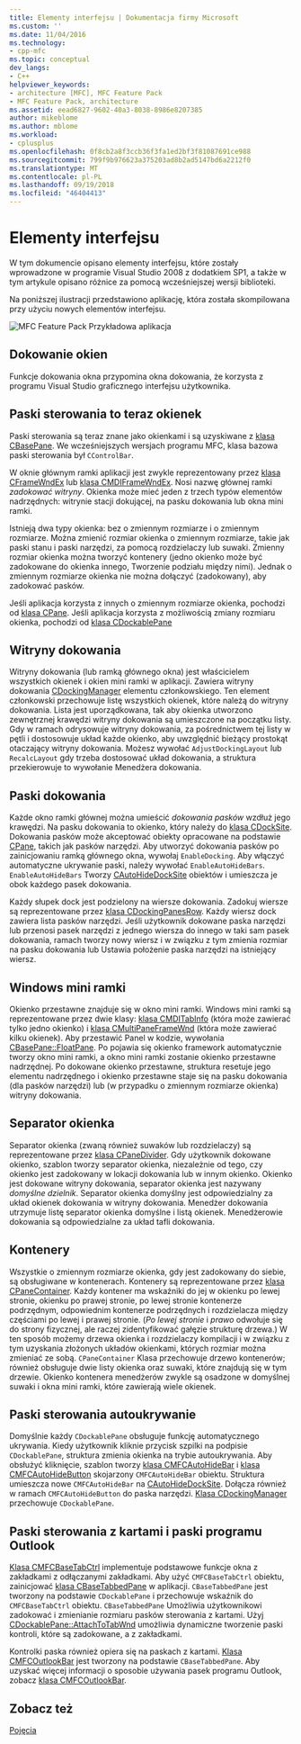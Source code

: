 ```yaml
---
title: Elementy interfejsu | Dokumentacja firmy Microsoft
ms.custom: ''
ms.date: 11/04/2016
ms.technology:
- cpp-mfc
ms.topic: conceptual
dev_langs:
- C++
helpviewer_keywords:
- architecture [MFC], MFC Feature Pack
- MFC Feature Pack, architecture
ms.assetid: eead6827-9602-40a3-8038-8986e8207385
author: mikeblome
ms.author: mblome
ms.workload:
- cplusplus
ms.openlocfilehash: 0f8cb2a8f3ccb36f3fa1ed2bf3f81087691ce988
ms.sourcegitcommit: 799f9b976623a375203ad8b2ad5147bd6a2212f0
ms.translationtype: MT
ms.contentlocale: pl-PL
ms.lasthandoff: 09/19/2018
ms.locfileid: "46404413"
---
```

# <a name="interface-elements"></a>Elementy interfejsu

W tym dokumencie opisano elementy interfejsu, które zostały wprowadzone w programie Visual Studio 2008 z dodatkiem SP1, a także w tym artykule opisano różnice za pomocą wcześniejszej wersji biblioteki.

Na poniższej ilustracji przedstawiono aplikację, która została skompilowana przy użyciu nowych elementów interfejsu.

![MFC Feature Pack Przykładowa aplikacja](../mfc/media/mfc_featurepack.png "mfc_featurepack")

## <a name="window-docking"></a>Dokowanie okien

Funkcje dokowania okna przypomina okna dokowania, że korzysta z programu Visual Studio graficznego interfejsu użytkownika.

## <a name="control-bars-are-now-panes"></a>Paski sterowania to teraz okienek

Paski sterowania są teraz znane jako okienkami i są uzyskiwane z [klasa CBasePane](../mfc/reference/cbasepane-class.md). We wcześniejszych wersjach programu MFC, klasa bazowa paski sterowania był `CControlBar`.

W oknie głównym ramki aplikacji jest zwykle reprezentowany przez [klasa CFrameWndEx](../mfc/reference/cframewndex-class.md) lub [klasa CMDIFrameWndEx](../mfc/reference/cmdiframewndex-class.md). Nosi nazwę głównej ramki *zadokować witryny*. Okienka może mieć jeden z trzech typów elementów nadrzędnych: witrynie stacji dokującej, na pasku dokowania lub okna mini ramki.

Istnieją dwa typy okienka: bez o zmiennym rozmiarze i o zmiennym rozmiarze. Można zmienić rozmiar okienka o zmiennym rozmiarze, takie jak paski stanu i paski narzędzi, za pomocą rozdzielaczy lub suwaki. Zmienny rozmiar okienka można tworzyć kontenery (jedno okienko może być zadokowane do okienka innego, Tworzenie podziału między nimi). Jednak o zmiennym rozmiarze okienka nie można dołączyć (zadokowany), aby zadokować pasków.

Jeśli aplikacja korzysta z innych o zmiennym rozmiarze okienka, pochodzi od [klasa CPane](../mfc/reference/cpane-class.md).  Jeśli aplikacja korzysta z możliwością zmiany rozmiaru okienka, pochodzi od [klasa CDockablePane](../mfc/reference/cdockablepane-class.md)

## <a name="dock-site"></a>Witryny dokowania

Witryny dokowania (lub ramką głównego okna) jest właścicielem wszystkich okienek i okien mini ramki w aplikacji. Zawiera witryny dokowania [CDockingManager](../mfc/reference/cdockingmanager-class.md) elementu członkowskiego. Ten element członkowski przechowuje listę wszystkich okienek, które należą do witryny dokowania. Lista jest uporządkowana, tak aby okienka utworzono zewnętrznej krawędzi witryny dokowania są umieszczone na początku listy. Gdy w ramach odrysowuje witryny dokowania, za pośrednictwem tej listy w pętli i dostosowuje układ każde okienko, aby uwzględnić bieżący prostokąt otaczający witryny dokowania. Możesz wywołać `AdjustDockingLayout` lub `RecalcLayout` gdy trzeba dostosować układ dokowania, a struktura przekierowuje to wywołanie Menedżera dokowania.

## <a name="dock-bars"></a>Paski dokowania

Każde okno ramki głównej można umieścić *dokowania pasków* wzdłuż jego krawędzi. Na pasku dokowania to okienko, który należy do [klasa CDockSite](../mfc/reference/cdocksite-class.md). Dokowania pasków może akceptować obiekty opracowane na podstawie [CPane](../mfc/reference/cpane-class.md), takich jak pasków narzędzi. Aby utworzyć dokowania pasków po zainicjowaniu ramką głównego okna, wywołaj `EnableDocking`. Aby włączyć automatyczne ukrywanie paski, należy wywołać `EnableAutoHideBars`. `EnableAutoHideBars` Tworzy [CAutoHideDockSite](../mfc/reference/cautohidedocksite-class.md) obiektów i umieszcza je obok każdego pasek dokowania.

Każdy słupek dock jest podzielony na wiersze dokowania. Zadokuj wiersze są reprezentowane przez [klasa CDockingPanesRow](../mfc/reference/cdockingpanesrow-class.md). Każdy wiersz dock zawiera lista pasków narzędzi. Jeśli użytkownik dokowane paska narzędzi lub przenosi pasek narzędzi z jednego wiersza do innego w taki sam pasek dokowania, ramach tworzy nowy wiersz i w związku z tym zmienia rozmiar na pasku dokowania lub Ustawia położenie paska narzędzi na istniejący wiersz.

## <a name="mini-frame-windows"></a>Windows mini ramki

Okienko przestawne znajduje się w okno mini ramki. Windows mini ramki są reprezentowane przez dwie klasy: [klasa CMDITabInfo](../mfc/reference/cmditabinfo-class.md) (która może zawierać tylko jedno okienko) i [klasa CMultiPaneFrameWnd](../mfc/reference/cmultipaneframewnd-class.md) (która może zawierać kilku okienek). Aby przestawić Panel w kodzie, wywołania [CBasePane::FloatPane](../mfc/reference/cbasepane-class.md#floatpane). Po pojawia się okienko framework automatycznie tworzy okno mini ramki, a okno mini ramki zostanie okienko przestawne nadrzędnej. Po dokowane okienko przestawne, struktura resetuje jego elementu nadrzędnego i okienko przestawne staje się na pasku dokowania (dla pasków narzędzi) lub (w przypadku o zmiennym rozmiarze okienka) witryny dokowania.

## <a name="pane-dividers"></a>Separator okienka

Separator okienka (zwaną również suwaków lub rozdzielaczy) są reprezentowane przez [klasa CPaneDivider](../mfc/reference/cpanedivider-class.md). Gdy użytkownik dokowane okienko, szablon tworzy separator okienka, niezależnie od tego, czy okienko jest zadokowany w lokacji dokowania lub w innym okienko. Okienko jest dokowane witryny dokowania, separator okienka jest nazywany *domyślne dzielnik*. Separator okienka domyślny jest odpowiedzialny za układ okienek dokowania w witryny dokowania. Menedżer dokowania utrzymuje listę separator okienka domyślne i listą okienek. Menedżerowie dokowania są odpowiedzialne za układ tafli dokowania.

## <a name="containers"></a>Kontenery

Wszystkie o zmiennym rozmiarze okienka, gdy jest zadokowany do siebie, są obsługiwane w kontenerach. Kontenery są reprezentowane przez [klasa CPaneContainer](../mfc/reference/cpanecontainer-class.md). Każdy kontener ma wskaźniki do jej w okienku po lewej stronie, okienku po prawej stronie, po lewej stronie kontenerze podrzędnym, odpowiednim kontenerze podrzędnych i rozdzielacza między częściami po lewej i prawej stronie. (*Po lewej stronie* i *prawo* odwołuje się do strony fizycznej, ale raczej zidentyfikować gałęzie strukturę drzewa.) W ten sposób możemy drzewa okienka i rozdzielaczy kompilacji i w związku z tym uzyskania złożonych układów okienkami, których rozmiar można zmieniać ze sobą. `CPaneContainer` Klasa przechowuje drzewo kontenerów; również obsługuje dwie listy okienka oraz suwaki, które znajdują się w tym drzewie. Okienko kontenera menedżerów zwykle są osadzone w domyślnej suwaki i okna mini ramki, które zawierają wiele okienek.

## <a name="auto-hide-control-bars"></a>Paski sterowania autoukrywanie

Domyślnie każdy `CDockablePane` obsługuje funkcję automatycznego ukrywania. Kiedy użytkownik kliknie przycisk szpilki na podpisie `CDockablePane`, struktura zmienia okienka na trybie autoukrywania. Aby obsłużyć kliknięcie, szablon tworzy [klasa CMFCAutoHideBar](../mfc/reference/cmfcautohidebar-class.md) i [klasa CMFCAutoHideButton](../mfc/reference/cmfcautohidebutton-class.md) skojarzony `CMFCAutoHideBar` obiektu. Struktura umieszcza nowe `CMFCAutoHideBar` na [CAutoHideDockSite](../mfc/reference/cautohidedocksite-class.md). Dołącza również w ramach `CMFCAutoHideButton` do paska narzędzi. [Klasa CDockingManager](../mfc/reference/cdockingmanager-class.md) przechowuje `CDockablePane`.

## <a name="tabbed-control-bars-and-outlook-bars"></a>Paski sterowania z kartami i paski programu Outlook

[Klasa CMFCBaseTabCtrl](../mfc/reference/cmfcbasetabctrl-class.md) implementuje podstawowe funkcje okna z zakładkami z odłączanymi zakładkami. Aby użyć `CMFCBaseTabCtrl` obiektu, zainicjować [klasa CBaseTabbedPane](../mfc/reference/cbasetabbedpane-class.md) w aplikacji. `CBaseTabbedPane` jest tworzony na podstawie `CDockablePane` i przechowuje wskaźnik do `CMFCBaseTabCtrl` obiektu. `CBaseTabbedPane` Umożliwia użytkownikowi zadokować i zmienianie rozmiaru pasków sterowania z kartami. Użyj [CDockablePane::AttachToTabWnd](../mfc/reference/cdockablepane-class.md#attachtotabwnd) umożliwia dynamiczne tworzenie paski kontroli, które są zadokowane, a z zakładkami.

Kontrolki paska również opiera się na paskach z kartami. [Klasa CMFCOutlookBar](../mfc/reference/cmfcoutlookbar-class.md) jest tworzony na podstawie `CBaseTabbedPane`. Aby uzyskać więcej informacji o sposobie używania pasek programu Outlook, zobacz [klasa CMFCOutlookBar](../mfc/reference/cmfcoutlookbar-class.md).

## <a name="see-also"></a>Zobacz też

[Pojęcia](../mfc/mfc-concepts.md)

